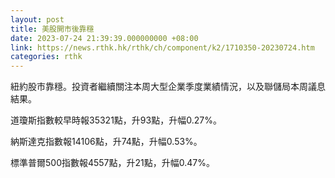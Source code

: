 ```yaml
---
layout: post
title: 美股開市後靠穩
date: 2023-07-24 21:39:39.000000000 +08:00
link: https://news.rthk.hk/rthk/ch/component/k2/1710350-20230724.htm
categories: rthk
---
```


紐約股市靠穩。投資者繼續關注本周大型企業季度業績情況，以及聯儲局本周議息結果。

道瓊斯指數較早時報35321點，升93點，升幅0.27%。

納斯達克指數報14106點，升74點，升幅0.53%。

標準普爾500指數報4557點，升21點，升幅0.47%。
